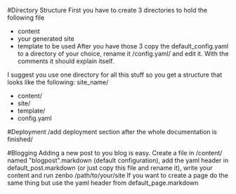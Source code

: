 #Directory Structure
First you have to create 3 directories to hold the following file
 * content
 * your generated site
 * template to be used
After you have those 3 copy the default_config.yaml to a directory of your choice, rename it /config.yaml/ and edit it.
With the comments it should explain itself.

I suggest you use one directory for all this stuff so you get a structure that looks like the following:
 site_name/
 - content/
 - site/
 - template/
 - config.yaml

#Deployment
/add deployment section after the whole documentation is finished/

#Blogging
Adding a new post to you blog is easy. Create a file in /content/ named "blogpost".markdown (default configuration), add the yaml header in default_post.markdown (or just copy this file and rename it), write your content and run
  zenbo /path/to/your/site
If you want to create a page do the same thing but use the yaml header from default_page.markdown

